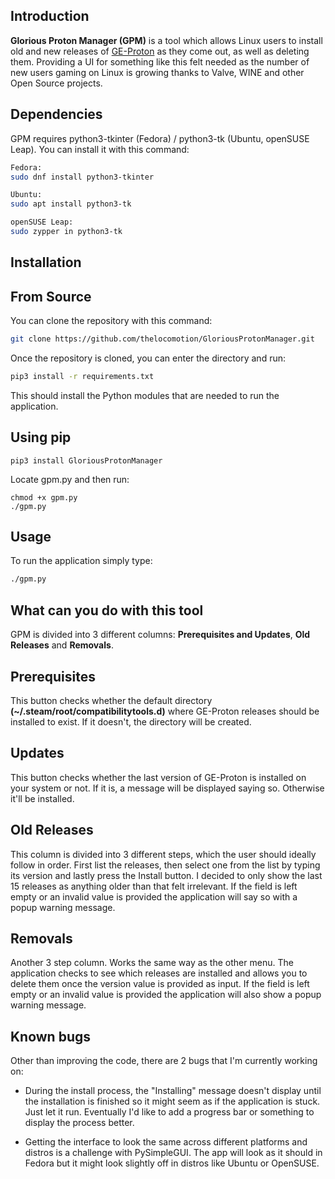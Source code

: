 Introduction
------------
**Glorious Proton Manager (GPM)** is a tool which allows Linux users to install old and new releases of [GE-Proton][ge-proton-url] as they come out, as well as deleting them. Providing a UI for something like this felt needed as the number of new users gaming on Linux is growing thanks to Valve, WINE and other Open Source projects.

[ge-proton-url]: https://github.com/GloriousEggroll/proton-ge-custom

Dependencies
------------
GPM requires python3-tkinter (Fedora) / python3-tk (Ubuntu, openSUSE Leap). You can install it with this command:
```bash
Fedora:
sudo dnf install python3-tkinter
```
```bash
Ubuntu:
sudo apt install python3-tk
```
```bash
openSUSE Leap:
sudo zypper in python3-tk
```

Installation
------------
## From Source
You can clone the repository with this command:
```bash
git clone https://github.com/thelocomotion/GloriousProtonManager.git
```

Once the repository is cloned, you can enter the directory and run:
```bash
pip3 install -r requirements.txt
```
This should install the Python modules that are needed to run the application.

## Using pip
```
pip3 install GloriousProtonManager
```
Locate gpm.py and then run:
```
chmod +x gpm.py
./gpm.py
```

Usage
-----
To run the application simply type:
```bash
./gpm.py
```

What can you do with this tool
------------------------------
GPM is divided into 3 different columns: **Prerequisites and Updates**, **Old Releases** and **Removals**.

## Prerequisites
This button checks whether the default directory **(~/.steam/root/compatibilitytools.d)** where GE-Proton releases should be installed to exist. If it doesn't, the directory will be created.

## Updates
This button checks whether the last version of GE-Proton is installed on your system or not. If it is, a message will be displayed saying so. Otherwise it'll be installed.

## Old Releases
This column is divided into 3 different steps, which the user should ideally follow in order. First list the releases, then select one from the list by typing its version and lastly press the Install button. I decided to only show the last 15 releases as anything older than that felt irrelevant. If the field is left empty or an invalid value is provided the application will say so with a popup warning message.

## Removals
Another 3 step column. Works the same way as the other menu. The application checks to see which releases are installed and allows you to delete them once the version value is provided as input. If the field is left empty or an invalid value is provided the application will also show a popup warning message.

Known bugs
----------
Other than improving the code, there are 2 bugs that I'm currently working on:

- During the install process, the "Installing" message doesn't display until the installation is finished so it might seem as if the application is stuck. Just let it run. Eventually I'd like to add a progress bar or something to display the process better.

- Getting the interface to look the same across different platforms and distros is a challenge with PySimpleGUI. The app will look as it should in Fedora but it might look slightly off in distros like Ubuntu or OpenSUSE.
